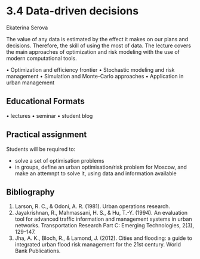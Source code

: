 # 3.4 Data-driven decisions

Ekaterina Serova

The value of any data is estimated by the effect it makes on our plans and decisions. Therefore, the skill of using the most of data. The lecture covers the main approaches of optimization and risk modeling with the use of modern computational tools.

•	Optimization and efficiency frontier
•	Stochastic modeling and risk management 
•	Simulation and Monte-Carlo approaches
•	Application in urban management


## Educational Formats
•	lectures 
•	seminar 
•	student blog 

## Practical assignment

Students will be required to:

- solve a set of optimisation problems
- in groups, define an urban optimisation/risk problem for Moscow, and make an attemnpt to solve it, using data and information available



## Bibliography

1.	Larson, R. C., & Odoni, A. R. (1981). Urban operations research. 
2.	Jayakrishnan, R., Mahmassani, H. S., & Hu, T.-Y. (1994). An evaluation tool for advanced traffic information and management systems in urban networks. Transportation Research Part C: Emerging Technologies, 2(3), 129–147.
3.	Jha, A. K., Bloch, R., & Lamond, J. (2012). Cities and flooding: a guide to integrated urban flood risk management for the 21st century. World Bank Publications.
